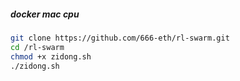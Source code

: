 

##### docker mac cpu
```sh
git clone https://github.com/666-eth/rl-swarm.git
cd /rl-swarm
chmod +x zidong.sh
./zidong.sh
```
